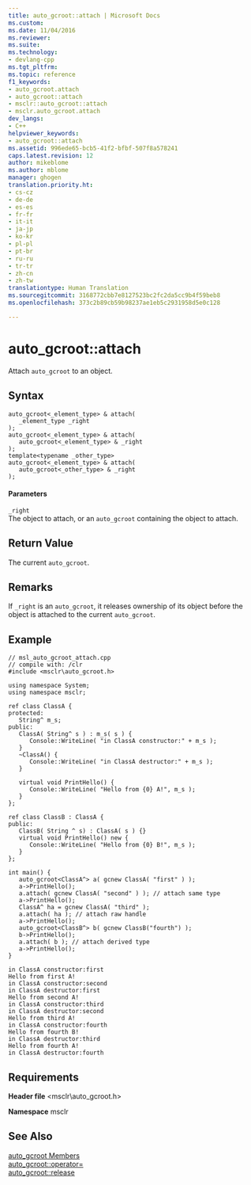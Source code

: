```yaml
---
title: auto_gcroot::attach | Microsoft Docs
ms.custom: 
ms.date: 11/04/2016
ms.reviewer: 
ms.suite: 
ms.technology:
- devlang-cpp
ms.tgt_pltfrm: 
ms.topic: reference
f1_keywords:
- auto_gcroot.attach
- auto_gcroot::attach
- msclr::auto_gcroot::attach
- msclr.auto_gcroot.attach
dev_langs:
- C++
helpviewer_keywords:
- auto_gcroot::attach
ms.assetid: 996ede65-bcb5-41f2-bfbf-507f8a578241
caps.latest.revision: 12
author: mikeblome
ms.author: mblome
manager: ghogen
translation.priority.ht:
- cs-cz
- de-de
- es-es
- fr-fr
- it-it
- ja-jp
- ko-kr
- pl-pl
- pt-br
- ru-ru
- tr-tr
- zh-cn
- zh-tw
translationtype: Human Translation
ms.sourcegitcommit: 3168772cbb7e8127523bc2fc2da5cc9b4f59beb8
ms.openlocfilehash: 373c2b89cb59b98237ae1eb5c2931958d5e0c128

---
```

# auto_gcroot::attach
Attach `auto_gcroot` to an object.  
  
## Syntax  
  
```  
auto_gcroot<_element_type> & attach(  
   _element_type _right  
);  
auto_gcroot<_element_type> & attach(  
   auto_gcroot<_element_type> & _right  
);  
template<typename _other_type>  
auto_gcroot<_element_type> & attach(  
   auto_gcroot<_other_type> & _right  
);  
```  
  
#### Parameters  
 `_right`  
 The object to attach, or an `auto_gcroot` containing the object to attach.  
  
## Return Value  
 The current `auto_gcroot`.  
  
## Remarks  
 If `_right` is an `auto_gcroot`, it releases ownership of its object before the object is attached to the current `auto_gcroot`.  
  
## Example  
  
```  
// msl_auto_gcroot_attach.cpp  
// compile with: /clr  
#include <msclr\auto_gcroot.h>  
  
using namespace System;  
using namespace msclr;  
  
ref class ClassA {  
protected:     
   String^ m_s;  
public:  
   ClassA( String^ s ) : m_s( s ) {  
      Console::WriteLine( "in ClassA constructor:" + m_s );  
   }  
   ~ClassA() {  
      Console::WriteLine( "in ClassA destructor:" + m_s );  
   }  
  
   virtual void PrintHello() {  
      Console::WriteLine( "Hello from {0} A!", m_s );  
   }  
};  
  
ref class ClassB : ClassA {  
public:  
   ClassB( String ^ s) : ClassA( s ) {}  
   virtual void PrintHello() new {  
      Console::WriteLine( "Hello from {0} B!", m_s );  
   }  
};  
  
int main() {  
   auto_gcroot<ClassA^> a( gcnew ClassA( "first" ) );  
   a->PrintHello();  
   a.attach( gcnew ClassA( "second" ) ); // attach same type  
   a->PrintHello();  
   ClassA^ ha = gcnew ClassA( "third" );  
   a.attach( ha ); // attach raw handle  
   a->PrintHello();  
   auto_gcroot<ClassB^> b( gcnew ClassB("fourth") );  
   b->PrintHello();  
   a.attach( b ); // attach derived type  
   a->PrintHello();  
}  
```  
  
```Output  
in ClassA constructor:first  
Hello from first A!  
in ClassA constructor:second  
in ClassA destructor:first  
Hello from second A!  
in ClassA constructor:third  
in ClassA destructor:second  
Hello from third A!  
in ClassA constructor:fourth  
Hello from fourth B!  
in ClassA destructor:third  
Hello from fourth A!  
in ClassA destructor:fourth  
```  
  
## Requirements  
 **Header file** \<msclr\auto_gcroot.h>  
  
 **Namespace** msclr  
  
## See Also  
 [auto_gcroot Members](../dotnet/auto-gcroot-members.md)   
 [auto_gcroot::operator=](../dotnet/auto-gcroot-operator-assign.md)   
 [auto_gcroot::release](../dotnet/auto-gcroot-release.md)


<!--HONumber=Jan17_HO2-->


